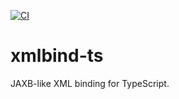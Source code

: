 [![CI](https://github.com/neumaennl/xmlbind-ts/actions/workflows/ci.yml/badge.svg?branch=main)](https://github.com/neumaennl/xmlbind-ts/actions/workflows/ci.yml)

# xmlbind-ts

JAXB-like XML binding for TypeScript.
